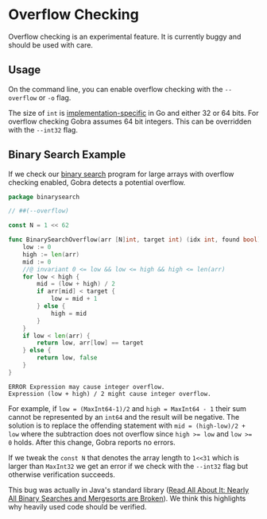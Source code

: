 # Overflow Checking
<div class="warning">
Overflow checking is an experimental feature.
It is currently buggy and should be used with care.
</div>

## Usage
On the command line, you can enable overflow checking with the `--overflow` or `-o` flag.

The size of `int` is [implementation-specific](https://go.dev/ref/spec#Numeric_types)  in Go and either 32 or 64 bits.
For overflow checking Gobra assumes 64 bit integers.
This can be overridden with the `--int32` flag.

## Binary Search Example
If we check our [binary search](./loops-binarysearch.md) program for large arrays with overflow checking enabled, Gobra detects a potential overflow.
``` go
package binarysearch

// ##(--overflow)

const N = 1 << 62

func BinarySearchOverflow(arr [N]int, target int) (idx int, found bool) {
	low := 0
	high := len(arr)
	mid := 0
	//@ invariant 0 <= low && low <= high && high <= len(arr)
	for low < high {
		mid = (low + high) / 2
		if arr[mid] < target {
			low = mid + 1
		} else {
			high = mid
		}
	}
	if low < len(arr) {
	 	return low, arr[low] == target
	} else {
	 	return low, false
	}
}
```
``` text
ERROR Expression may cause integer overflow.
Expression (low + high) / 2 might cause integer overflow.
```
<!-- TODO if it works without error use: `return low, low < len(arr) && arr[low] == target` otherwise explain why not -->
For example, if `low = (MaxInt64-1)/2` and `high = MaxInt64 - 1` their sum cannot be represented by an `int64` and the result will be negative.
The solution is to replace the offending statement with
`mid = (high-low)/2 + low` where the subtraction does not overflow since `high >= low` and `low >= 0` holds.
After this change, Gobra reports no errors.

If we tweak the `const N` that denotes the array length to `1<<31` which is larger than `MaxInt32` we get an error if we check with the `--int32` flag but otherwise verification succeeds.

This bug was actually in Java's standard library ([Read All About It: Nearly All Binary Searches and Mergesorts are Broken](https://research.google/blog/extra-extra-read-all-about-it-nearly-all-binary-searches-and-mergesorts-are-broken/)).
We think this highlights why heavily used code should be verified.

